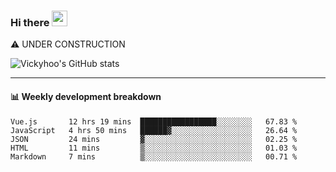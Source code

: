 ### Hi there <a href="https://www.gautamkrishnar.com/"><img src="https://media.giphy.com/media/hvRJCLFzcasrR4ia7z/giphy.gif" width="25px"></a>
⚠️ UNDER CONSTRUCTION

![Vickyhoo's GitHub stats](https://github-readme-stats.vercel.app/api?username=vickyhoo&theme=react&show_icons=true)

---

#### :bar_chart: Weekly development breakdown

<!--START_SECTION:waka-->
```text
Vue.js       12 hrs 19 mins  █████████████████░░░░░░░░   67.83 % 
JavaScript   4 hrs 50 mins   ██████▓░░░░░░░░░░░░░░░░░░   26.64 % 
JSON         24 mins         ▓░░░░░░░░░░░░░░░░░░░░░░░░   02.25 % 
HTML         11 mins         ▒░░░░░░░░░░░░░░░░░░░░░░░░   01.03 % 
Markdown     7 mins          ▒░░░░░░░░░░░░░░░░░░░░░░░░   00.71 % 
```
<!--END_SECTION:waka-->


<!--
**vickyhoo/vickyhoo** is a ✨ _special_ ✨ repository because its `README.md` (this file) appears on your GitHub profile.

Here are some ideas to get you started:

- 🔭 I’m currently working on ...
- 🌱 I’m currently learning ...
- 👯 I’m looking to collaborate on ...
- 🤔 I’m looking for help with ...
- 💬 Ask me about ...
- 📫 How to reach me: ...
- 😄 Pronouns: ...
- ⚡ Fun fact: ...
-->
